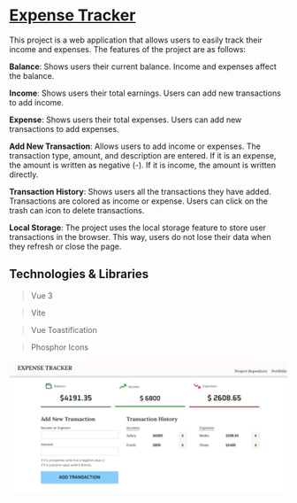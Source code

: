 # <a href="https://expense-tracker-banuaggun.vercel.app/" target="_blank">Expense Tracker</a>

This project is a web application that allows users to easily track their income and expenses. The features of the project are as follows:

**Balance**: Shows users their current balance. Income and expenses affect the balance.

**Income**: Shows users their total earnings. Users can add new transactions to add income.

**Expense**: Shows users their total expenses. Users can add new transactions to add expenses.

**Add New Transaction**: Allows users to add income or expenses. The transaction type, amount, and description are entered. If it is an expense, the amount is written as negative (-). If it is income, the amount is written directly.

**Transaction History**: Shows users all the transactions they have added. Transactions are colored as income or expense. Users can click on the trash can icon to delete transactions.

**Local Storage**: The project uses the local storage feature to store user transactions in the browser. This way, users do not lose their data when they refresh or close the page.

## Technologies & Libraries

> Vue 3

> Vite

> Vue Toastification

> Phosphor Icons

![ExpenseTracker](./public/screenshots/ExpenseTracker.jpeg)
